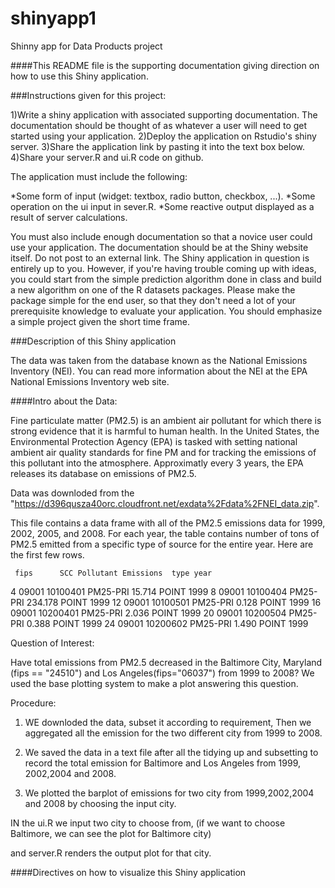 # shinyapp1
Shinny app for Data Products project

####This README file is the supporting documentation giving direction on how to use  this Shiny application.

###Instructions given for this project:

1)Write a shiny application with associated supporting documentation. The documentation should be thought of as whatever a user will need to get started using your application.
2)Deploy the application on Rstudio's shiny server.
3)Share the application link by pasting it into the text box below.
4)Share your server.R and ui.R code on github.



The application must include the following:

*Some form of input (widget: textbox, radio button, checkbox, ...).
*Some operation on the ui input in sever.R.
*Some reactive output displayed as a result of server calculations.


You must also include enough documentation so that a novice user could use your application.
The documentation should be at the Shiny website itself. Do not post to an external link.
The Shiny application in question is entirely up to you. However, if you're having trouble coming up with ideas, you could start from the simple prediction algorithm done in class and build a new algorithm on one of the R datasets packages. Please make the package simple for the end user, so that they don't need a lot of your prerequisite knowledge to evaluate your application. You should emphasize a simple project given the short time frame.

###Description of this Shiny application

The data was taken from the database  known as the National Emissions Inventory (NEI). You can read more information about the NEI at the EPA National Emissions Inventory web site.

####Intro about the Data:

Fine particulate matter (PM2.5) is an ambient air pollutant for which there is strong evidence that it is harmful to human health. In the United States, the Environmental Protection Agency (EPA) is tasked with setting national ambient air quality standards for fine PM and for tracking the emissions of this pollutant into the atmosphere. Approximatly every 3 years, the EPA releases its database on emissions of PM2.5.

Data was downloded from the "https://d396qusza40orc.cloudfront.net/exdata%2Fdata%2FNEI_data.zip".

This file contains a data frame with all of the PM2.5 emissions data for 1999, 2002, 2005, and 2008. For each year, the table contains number of tons of PM2.5 emitted from a specific type of source for the entire year. Here are the first few rows.

     fips      SCC Pollutant Emissions  type year
   4  09001 10100401  PM25-PRI    15.714 POINT 1999
   8  09001 10100404  PM25-PRI   234.178 POINT 1999
  12 09001 10100501  PM25-PRI     0.128 POINT 1999
  16 09001 10200401  PM25-PRI     2.036 POINT 1999
  20 09001 10200504  PM25-PRI     0.388 POINT 1999
  24 09001 10200602  PM25-PRI     1.490 POINT 1999

Question of Interest:

Have total emissions from PM2.5 decreased in the Baltimore City, Maryland (fips == "24510") and Los Angeles(fips="06037") from 1999 to 2008? We used the base plotting system to make a plot answering this question.


Procedure:

1) WE downloded the data, subset it according to requirement, Then we aggregated  all the emission for the two different city from 1999 to 2008.

2) We saved the data in a text file after all the tidying up and subsetting  to record the total emission for Baltimore and Los Angeles from 1999, 2002,2004 and 2008.

3) We plotted the barplot of emissions for two city from 1999,2002,2004 and 2008  by choosing the input city.

IN the ui.R we input two city to choose from, (if we want to choose Baltimore, we can see the plot for Baltimore city)

and server.R renders the output plot for that city.


####Directives on how to visualize this Shiny application

